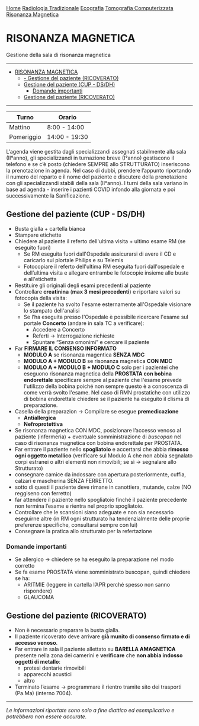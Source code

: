 <div class="topnav">
  <a href="index.html">Home</a>
  <a href="radiologia_tradizionale.html">Radiologia Tradizionale</a>
  <a href="ecografia.html">Ecografia</a>
  <a href="tomografia_computerizzata.html">Tomografia Computerizzata</a>
  <a href="risonanza_magnetica.html">Risonanza Magnetica</a>
</div>

# RISONANZA MAGNETICA
Gestione della sala di risonanza magnetica

---
- [RISONANZA MAGNETICA](#risonanza-magnetica)
  - [- Gestione del paziente (RICOVERATO)](#--gestione-del-paziente-ricoverato)
  - [Gestione del paziente (CUP - DS/DH)](#gestione-del-paziente-cup---dsdh)
    - [Domande importanti](#domande-importanti)
  - [Gestione del paziente (RICOVERATO)](#gestione-del-paziente-ricoverato)
---

| Turno      | Orario        |
| ---------- | ------------- |
| Mattino    | 8:00 - 14:00  |
| Pomeriggio | 14:00 - 19:30 |

L’agenda viene gestita dagli specializzandi assegnati stabilmente alla sala (II°anno), gli specializzandi in turnazione breve (I°anno) gestiscono il telefono e se c’è posto (chiedere SEMPRE allo STRUTTURATO) inseriscono la prenotazione in agenda. 
Nel caso di dubbi, prendere l’appunto riportando il numero del reparto e il nome del paziente e discutere della prenotazione con gli specializzandi stabili della sala (II°anno).
I turni della sala variano in base ad agenda - inserire i pazienti COVID infondo alla giornata e poi successivamente la Sanificazione.

## Gestione del paziente (CUP - DS/DH)
- Busta gialla + cartella bianca
- Stampare etichette
- Chiedere al paziente il referto dell'ultima visita + ultimo esame RM (se eseguito fuori)
  - Se RM eseguita fuori dall'Ospedale assicurarsi di avere il CD e caricarlo sul plortale Philips e su Telemis
  - Fotocopiare il referto dell'ultima RM eseguita fuori dall'ospedale e dell’ultima visita e allegare entrambe le fotocopie insieme alle buste e all'etichetta
- Restituire gli originali degli esami precedenti al paziente
- Controllare **creatinina** (**max 3 mesi precedenti**) e riportare valori su fotocopia della visita:
  - Se il paziente ha svolto l'esame esternamente all'Ospedale visionare lo stampato dell'analisi
  - Se l’ha eseguita presso l'Ospedale è possibile ricercare l'esame sul portale **Concerto** (andare in sala TC a verificare):
    - Accedere a Concerto
    - Referti → Interrogazione richieste
    - Spuntare “Senza omonimi” e cercare il paziente
- Far **FIRMARE IL CONSENSO INFORMATO**
  - **MODULO A** se risonanza magentica **SENZA MDC**
  - **MODULO A + MODULO B** se risonanza magnetica **CON MDC**
  - **MODULO A + MODULO B + MODULO C** solo per i pazientei che eseguono risonanza magnetica della **PROSTATA con bobina endorettale** specificare sempre al paziente che l'esame prevede l'utilizzo della bobina poiché non sempre questo è a conoscenza di come verrà svolto l'esame. Nel caso di RMN prostatiche con utilizzo di bobina endorettale chiedere se il paziente ha eseguito il clisma di preparazione.
- Casella della preparazion → Compilare se esegue **premedicazione**
  - **Antiallergica**
  - **Nefroprotettiva**
- Se risonanza magnetica CON MDC, posizionare l’accesso venoso al paziente (infermeria) + eventuale somministrazione di *buscopan* nel caso di risonanza magnetica con bobina endorettale per PROSTATA.
- Far entrare il paziente nello **spogliatoio** e accertarsi che abbia **rimosso ogni oggetto metallico** (verificare sul Modulo A che non abbia segnalato corpi estranei o altri elementi non rimovibili; se sì → segnalare allo Strutturato)
- consegnare camice da indossare con apertura posteriormente, cuffia, calzari e mascherina SENZA FERRETTO.
- sotto di questi il paziente deve rimane in canottiera, mutande, calze (NO reggiseno con ferretto) 
- far attendere il paziente nello spogliatoio finché il paziente precedente non termina l’esame e rientra nel proprio spogliatoio.
- Controllare che le scansioni siano adeguate e non sia necessario eseguirne altre (in RM ogni strutturato ha tendenzialmente delle proprie preferenze specifiche, consultarsi sempre con lui)
- Consegnare la pratica allo strutturato per la refertazione

### Domande importanti
- Se allergico → chiedere se ha eseguito la preparazione nel modo corretto
- Se fa esame PROSTATA viene somministrato buscopan, quindi chiedere se ha:
  - ARITMIE (leggere in cartella l’APR perché spesso non sanno rispondere)
  - GLAUCOMA

## Gestione del paziente (RICOVERATO)
- Non è necessario preparare la busta gialla.
- Il paziente ricoverato deve arrivare **già munito di consenso firmato e di accesso venoso**.
- Far entrare in sala il paziente allettato su **BARELLA AMAGNETICA** presente nella zona dei camerini e **verificare** che **non abbia indosso oggetti di metallo**: 
  - protesi dentarie rimovibili
  - apparecchi acustici
  - altro
- Terminato l’esame → programmare il rientro tramite sito dei trasporti (Pa.Ma) (interno 7004).



---

*Le informazioni riportate sono solo a fine diattico ed esemplicativo e potrebbero non essere accurate.*